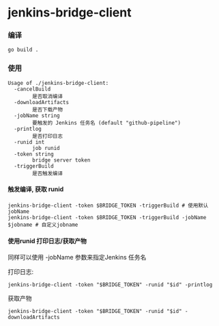 # jenkins-bridge-client

### 编译

``` shell
go build .
```

### 使用

```
Usage of ./jenkins-bridge-client:
  -cancelBuild
    	是否取消编译
  -downloadArtifacts
    	是否下载产物
  -jobName string
    	要触发的 Jenkins 任务名 (default "github-pipeline")
  -printlog
    	是否打印日志
  -runid int
    	job runid
  -token string
    	bridge server token
  -triggerBuild
    	是否触发编译
```

#### 触发编译, 获取 runid
``` shell
jenkins-bridge-client -token $BRIDGE_TOKEN -triggerBuild # 使用默认jobName
jenkins-bridge-client -token $BRIDGE_TOKEN -triggerBuild -jobName $jobname # 自定义jobname
```


#### 使用runid 打印日志/获取产物

同样可以使用 -jobName 参数来指定Jenkins 任务名

打印日志:
``` shell
jenkins-bridge-client -token "$BRIDGE_TOKEN" -runid "$id" -printlog

```
获取产物
``` shell
jenkins-bridge-client -token "$BRIDGE_TOKEN" -runid "$id" -downloadArtifacts
```
